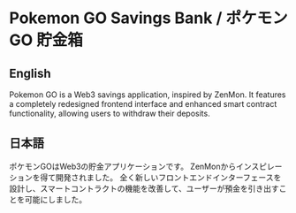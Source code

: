 # Pokemon GO Savings Bank / ポケモンGO 貯金箱

## English
Pokemon GO is a Web3 savings application,
inspired by ZenMon.
It features a completely redesigned frontend interface and enhanced smart contract functionality, allowing users to withdraw their deposits.

## 日本語
ポケモンGOはWeb3の貯金アプリケーションです。
ZenMonからインスピレーションを得て開発されました。
全く新しいフロントエンドインターフェースを設計し、スマートコントラクトの機能を改善して、ユーザーが預金を引き出すことを可能にしました。
